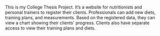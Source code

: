 This is my College Thesis Project. It’s a website for nutritionists and personal trainers to register their clients. Professionals can add new diets, training plans, and measurements. Based on the registered data, they can view a chart showing their clients' progress. Clients also have separate access to view their training plans and diets.
